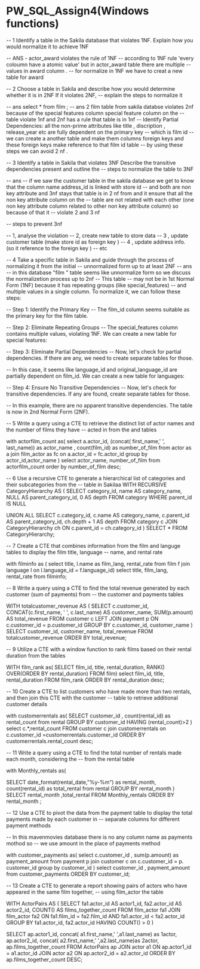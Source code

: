 # PW_SQL_Assign4(Windows functions)
-- 1 Identify a table in the Sakila database that violates 1NF. Explain how you would normalize it to achieve 1NF

-- ANS - actor_award violates the rule of 1NF 
-- according to 1NF rule 'every coloumn have a atomic value' but in actor_award table there are multiple -- values in award column . -- for normalize in 1NF we have to creat a new table for award

-- 2 Choose a table in Sakila and describe how you would determine whether it is in 2NF If it violates 2NF, -- explain the steps to normalize it

-- ans 
select * from film ; 
-- ans 2 film table from sakila databse violates 2nf because of the special features column special feature column on the -- table violate 1nf and 2nf has a rule that table is in 1nf -- Identify Partial Dependencies: all the non-prime attributes like title , discription , release_year etc are fully dependent on the primary key -- which is film id -- we can create a another table and make them columns foreign keys and these foreign keys make reference to that film id table -- by using these steps we can avoid 2 nf .

-- 3 Identify a table in Sakila that violates 3NF Describe the transitive dependencies present and outline the -- steps to normalize the table to 3NF

-- ans -- if we saw the customer table in the sakila database we get to know that the column name address_id is linked with store id -- and both are non key attribute and 3nf stays that table is in 2 nf from and it ensure that all the non key attribute column on the -- table are not related with each other (one non key attribute column related to other non key attribute column) so because of that it -- violate 2 and 3 nf

-- steps to prevent 3nf

-- 1, analyse the violation -- 2, create new table to store data -- 3 , update customer table (make store id as foreign key ) -- 4 , update address info. (so it reference to the foreign key ) -- etc

-- 4 Take a specific table in Sakila and guide through the process of normalizing it from the initial -- unnormalized form up to at least 2NF -- ans -- in this database "film " table seems like unnormalize form so we discuss the normalizetion process up to 2nf -- This table -- may not be in 1st Normal Form (1NF) because it has repeating groups (like special_features) -- and multiple values in a single column. To normalize it, we can follow these steps:

-- Step 1: Identify the Primary Key -- The film_id column seems suitable as the primary key for the film table.

-- Step 2: Eliminate Repeating Groups -- The special_features column contains multiple values, violating 1NF. We can create a new table for special features:

-- Step 3: Eliminate Partial Dependencies -- Now, let's check for partial dependencies. If there are any, we need to create separate tables for those.

-- In this case, it seems like language_id and original_language_id are partially dependent on film_id. We can create a new table for languages:

-- Step 4: Ensure No Transitive Dependencies -- Now, let's check for transitive dependencies. If any are found, create separate tables for those.

-- In this example, there are no apparent transitive dependencies. The table is now in 2nd Normal Form (2NF).

-- 5 Write a query using a CTE to retrieve the distinct list of actor names and the number of films they have -- acted in from the and tables

with actorfilm_count as( select a.actor_id, (concat( first_name,' ', last_name)) as actor_name , count(film_id) as number_of_film from actor as a join film_actor as fc on a.actor_id = fc.actor_id group by actor_id,actor_name ) select actor_name, number_of_film from actorfilm_count order by number_of_film desc;

-- 6 Use a recursive CTE to generate a hierarchical list of categories and their subcategories from the -- table in Sakilaa WITH RECURSIVE CategoryHierarchy AS ( SELECT category_id, name AS category_name, NULL AS parent_category_id, 0 AS depth FROM category WHERE parent_id IS NULL

UNION ALL
SELECT 
    c.category_id,
    c.name AS category_name,
    c.parent_id AS parent_category_id,
    ch.depth + 1 AS depth
FROM category c
JOIN CategoryHierarchy ch ON c.parent_id = ch.category_id
) SELECT * FROM CategoryHierarchy;

-- 7 Create a CTE that combines information from the film and languge tables to display the film title, language -- name, and rental rate

with filminfo as ( select title, l.name as film_lang, rental_rate from film f join language l on l.language_id = f.language_id) select title, film_lang, rental_rate from filminfo;

-- 8 Write a query using a CTE to find the total revenue generated by each customer (sum of payments) from -- the customer and payments tables

WITH totalcustomer_revenue AS ( SELECT c.customer_id, CONCAT(c.first_name, ' ', c.last_name) AS customer_name, SUM(p.amount) AS total_revenue FROM customer c LEFT JOIN payment p ON c.customer_id = p.customer_id GROUP BY c.customer_id, customer_name ) SELECT customer_id, customer_name, total_revenue FROM totalcustomer_revenue ORDER BY total_revenue;

-- 9 Utilize a CTE with a window function to rank films based on their rental duration from the tables

WITH film_rank as( SELECT film_id, title, rental_duration, RANK() OVER(ORDER BY rental_duration) FROM film) select film_id, title, rental_duration FROM film_rank ORDER BY rental_duration desc;

-- 10 Create a CTE to list customers who have made more than two rentals, and then join this CTE with the customer -- table to retrieve additional customer details

with customerrentals as( SELECT customer_id , count(rental_id) as rental_count from rental GROUP BY customer_id HAVING (rental_count)>2 ) select c.*,rental_count FROM customer c join customerrentals on c.customer_id =customerrentals.customer_id ORDER BY customerrentals.rental_count desc;

-- 11 Write a query using a CTE to find the total number of rentals made each month, considering the -- from the rental table

with Monthly_rentals as(

SELECT date_format(rental_date,"%y-%m") as rental_month, count(rental_id) as total_rental from rental GROUP BY rental_month ) SELECT rental_month ,total_rental FROM Monthly_rentals ORDER BY rental_month ;

-- 12 Use a CTE to pivot the data from the payment table to display the total payments made by each customer in -- separate columns for different payment methods

-- In this mavenmovies database there is no any column name as payments mothod so -- we use amount in the place of payments method

with customer_payments as( select c.customer_id , sum(p.amount) as payment_amount from payment p join customer c on c.customer_id = p. customer_id group by customer_id ) select customer_id , payment_amount from customer_payments ORDER BY customer_id;

-- 13 Create a CTE to generate a report showing pairs of actors who have appeared in the same film together, -- using film_actor the table

WITH ActorPairs AS ( SELECT fa1.actor_id AS actor1_id, fa2.actor_id AS actor2_id, COUNT() AS films_together_count FROM film_actor fa1 JOIN film_actor fa2 ON fa1.film_id = fa2.film_id AND fa1.actor_id < fa2.actor_id GROUP BY fa1.actor_id, fa2.actor_id HAVING COUNT() > 0 )

SELECT ap.actor1_id, concat( a1.first_name,' ',a1.last_name) as 1actor, ap.actor2_id, concat( a2.first_name,' ',a2.last_name)as 2actor, ap.films_together_count FROM ActorPairs ap JOIN actor a1 ON ap.actor1_id = a1.actor_id JOIN actor a2 ON ap.actor2_id = a2.actor_id ORDER BY ap.films_together_count DESC;
